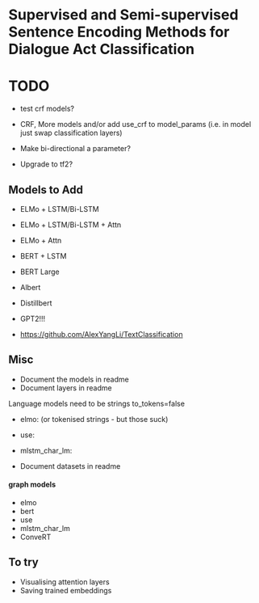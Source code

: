 # Supervised and Semi-supervised Sentence Encoding Methods for Dialogue Act Classification

# TODO
- test crf models?
- CRF, More models and/or add use_crf to model_params (i.e. in model just swap classification layers)

- Make bi-directional a parameter?

- Upgrade to tf2?

## Models to Add
- ELMo + LSTM/Bi-LSTM
- ELMo + LSTM/Bi-LSTM + Attn
- ELMo + Attn
- BERT + LSTM
- BERT Large
- Albert 
- Distillbert
- GPT2!!!

- https://github.com/AlexYangLi/TextClassification

## Misc
- Document the models in readme
- Document layers in readme

Language models need to be strings to_tokens=false
- elmo: (or tokenised strings - but those suck)
- use:
- mlstm_char_lm:

- Document datasets in readme

#### graph models
- elmo
- bert
- use
- mlstm_char_lm
- ConveRT

## To try
- Visualising attention layers
- Saving trained embeddings